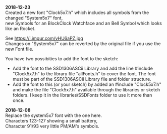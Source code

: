 **2018-12-23**  
Created a new font "Clock5x7.h" which includes all symbols from the changed "System5x7" font,  
new Symbols for an BlockClock Watchface and an Bell Symbol which looks like an Rocket.  

See https://i.imgur.com/vHU6aPZ.jpg  
Changes on "System5x7" can be reverted by the original file if you use the new Font file.  
  
You have two possibities to add the font to the sketch:
* Add the font to the SSD1306ASCii Library and add the line #include "Clock5x7.h" to the library file "allFonts.h" to cover the font. The font must be part of the SSD1306ASCii Library file and folder structure.
* Add the font to this (or your sketch) by added an #include "Clock5x7.h" and make the file "Clock5x7.h" available through the libraries or sketch folders.  I keep it in the libraries\SSDFonts folder to use it more than once.

**2018-12-08**  
Replace the system5x7 font with the one here.  
Characters 123-127 showing a small battery,  
Character 91/93 very little PM/AM's symbols.
